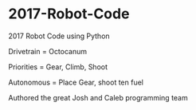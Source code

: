 # 2017-Robot-Code
2017 Robot Code using Python

Drivetrain = Octocanum

Priorities = Gear, Climb, Shoot

Autonomous = Place Gear, shoot ten fuel

Authored the great Josh and Caleb programming team
